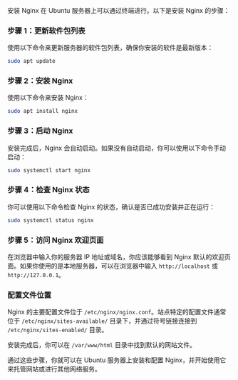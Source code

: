 安装 Nginx 在 Ubuntu 服务器上可以通过终端进行。以下是安装 Nginx 的步骤：

### 步骤 1：更新软件包列表
使用以下命令来更新服务器的软件包列表，确保你安装的软件是最新版本：

```bash
sudo apt update
```

### 步骤 2：安装 Nginx
使用以下命令来安装 Nginx：

```bash
sudo apt install nginx
```

### 步骤 3：启动 Nginx
安装完成后，Nginx 会自动启动。如果没有自动启动，你可以使用以下命令手动启动：

```bash
sudo systemctl start nginx
```

### 步骤 4：检查 Nginx 状态
你可以使用以下命令检查 Nginx 的状态，确认是否已成功安装并正在运行：

```bash
sudo systemctl status nginx
```

### 步骤 5：访问 Nginx 欢迎页面
在浏览器中输入你的服务器 IP 地址或域名，你应该能够看到 Nginx 默认的欢迎页面。如果你使用的是本地服务器，可以在浏览器中输入 `http://localhost` 或 `http://127.0.0.1`。

### 配置文件位置
Nginx 的主要配置文件位于 `/etc/nginx/nginx.conf`。站点特定的配置文件通常位于 `/etc/nginx/sites-available/` 目录下，并通过符号链接连接到 `/etc/nginx/sites-enabled/` 目录。

安装完成后，你可以在 `/var/www/html` 目录中找到默认的网站文件。

通过这些步骤，你就可以在 Ubuntu 服务器上安装和配置 Nginx，并开始使用它来托管网站或进行其他网络服务。